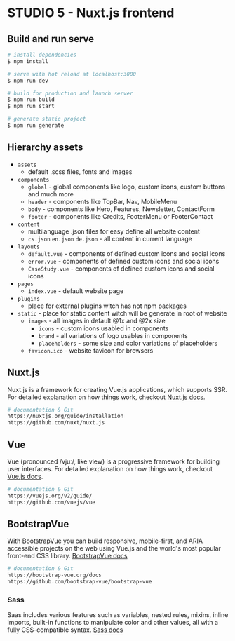 # STUDIO 5 - Nuxt.js frontend

## Build and run serve

```bash
# install dependencies
$ npm install

# serve with hot reload at localhost:3000
$ npm run dev

# build for production and launch server
$ npm run build
$ npm run start

# generate static project
$ npm run generate
```    
## Hierarchy assets

- `assets`
  - default .scss files, fonts and images
- `components`
  - `global` - global components like logo, custom icons, custom buttons and much more
  - `header` - components like TopBar, Nav, MobileMenu
  - `body` - components like Hero, Features, Newsletter, ContactForm
  - `footer` - components like Credits, FooterMenu or FooterContact
- `content`
  - multilanguage .json files for easy define all website content
  - `cs.json` `en.json` `de.json` - all content in current language
- `layouts`
  - `default.vue` - components of defined custom icons and social icons
  - `error.vue` - components of defined custom icons and social icons
  - `CaseStudy.vue` - components of defined custom icons and social icons
- `pages`
  - `index.vue` - default website page
- `plugins`
  - place for external plugins witch has not npm packages
- `static` - place for static content witch will be generate in root of website
  - `images` - all images in default @1x and @2x size
    - `icons` - custom icons usabled in components
    - `brand` - all variations of logo usables in components
    - `placeholders` - some size and color variations of placeholders
  - `favicon.ico` - website favicon for browsers

## Nuxt.js

Nuxt.js is a framework for creating Vue.js applications, which supports SSR. For detailed explanation on how things work, checkout [Nuxt.js docs](https://nuxtjs.org).
```bash
# documentation & Git
https://nuxtjs.org/guide/installation
https://github.com/nuxt/nuxt.js
```

## Vue

Vue (pronounced /vjuː/, like view) is a progressive framework for building user interfaces. For detailed explanation on how things work, checkout [Vue.js docs](https://vuejs.org/v2/guide/).
```bash
# documentation & Git
https://vuejs.org/v2/guide/
https://github.com/vuejs/vue
```

## BootstrapVue

With BootstrapVue you can build responsive, mobile-first, and ARIA accessible projects on the web using Vue.js and the world's most popular front-end CSS library. [BootstrapVue docs](https://bootstrap-vue.js.org/docs/)
```bash
# documentation & Git
https://bootstrap-vue.org/docs
https://github.com/bootstrap-vue/bootstrap-vue
``` 

### Sass
Saas includes various features such as variables, nested rules, mixins, inline imports, built-in functions to manipulate color and other values, all with a fully CSS-compatible syntax. [Sass docs](http://sass-lang.com)
